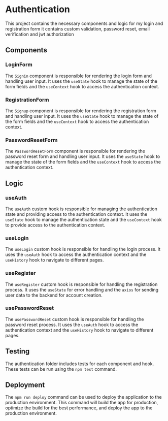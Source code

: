 # Authentication

This project contains the necessary components and logic for my login and registration form it contains custom validation, password reset, email verification and jwt authorization

## Components

### LoginForm

The `Signin` component is responsible for rendering the login form and handling user input. It uses the `useState` hook to manage the state of the form fields and the `useContext` hook to access the authentication context.

### RegistrationForm

The `Signup` component is responsible for rendering the registration form and handling user input. It uses the `useState` hook to manage the state of the form fields and the `useContext` hook to access the authentication context.

### PasswordResetForm

The `PasswordResetForm` component is responsible for rendering the password reset form and handling user input. It uses the `useState` hook to manage the state of the form fields and the `useContext` hook to access the authentication context.

## Logic

### useAuth

The `useAuth` custom hook is responsible for managing the authentication state and providing access to the authentication context. It uses the `useState` hook to manage the authentication state and the `useContext` hook to provide access to the authentication context.

### useLogin

The `useLogin` custom hook is responsible for handling the login process. It uses the `useAuth` hook to access the authentication context and the `useHistory` hook to navigate to different pages.

### useRegister

The `useRegister` custom hook is responsible for handling the registration process. It uses the `useState` for error handling and the `axios` for sending user data to the backend for account creation.

### usePasswordReset

The `usePasswordReset` custom hook is responsible for handling the password reset process. It uses the `useAuth` hook to access the authentication context and the `useHistory` hook to navigate to different pages.

## Testing

The authentication folder includes tests for each component and hook. These tests can be run using the `npm test` command.

## Deployment

The `npm run deploy` command can be used to deploy the application to the production environment. This command will build the app for production, optimize the build for the best performance, and deploy the app to the production environment.
